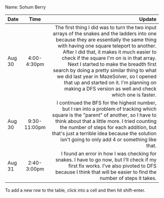 Name: Sohum Berry

| Date   |     Time     |                                                                                                                                                                                                                                                                                                                                                                                                                                                                                                                     Update |
|:-------|:------------:|---------------------------------------------------------------------------------------------------------------------------------------------------------------------------------------------------------------------------------------------------------------------------------------------------------------------------------------------------------------------------------------------------------------------------------------------------------------------------------------------------------------------------:|
| Aug 30 | 4:00-4:30pm  | The first thing I did was to turn the two input arrays of the snakes and the ladders into one because they are essentially the same thing with having one square teleport to another. After I did that, it makes it much easier to check if the square I'm on is in that array. Next I started to make the breadth first search by doing a pretty similar thing to what we did last year in MazeSolver, so I opened that up and started on it. I'm planning on making a DFS version as well and check which one is faster. |
| Aug 30 | 9:30-11:00pm |                                                                                                                                                                                      I continued the BFS for the highest number, but I ran into a problem of tracking which square is the "parent" of another, so I have to think about that a little more. I tried counting the number of steps for each addition, but that's just a terrible idea because the solution isn't going to only add 4 or something like that. |
| Aug 31 | 2:40-3:00pm  |                                                                                                                                                                                                                                                                                                              I found an error in how I was checking for snakes. I have to go now, but I'll check if my first fix works. I've also pivoted to DFS because I think that will be easier to find the number of steps it takes. |


To add a new row to the table, click into a cell and then hit shift-enter.